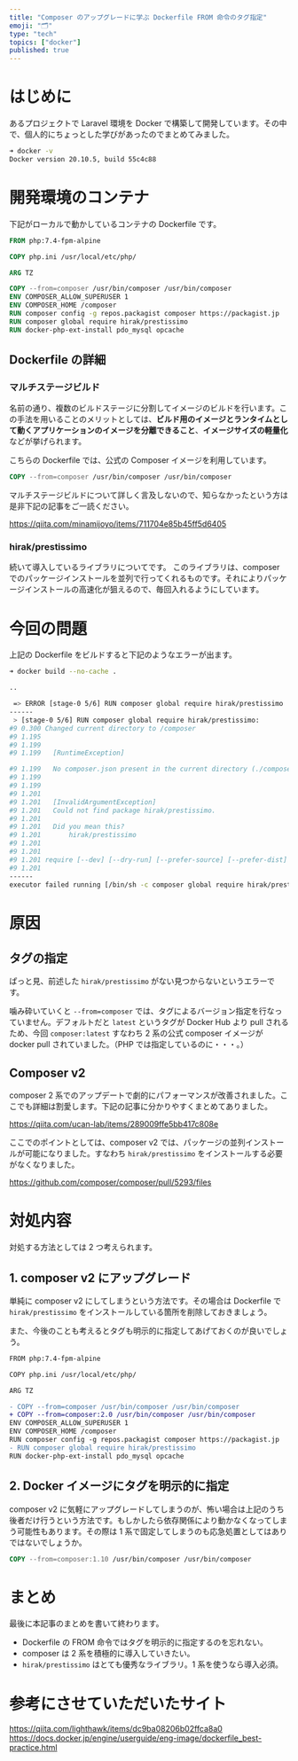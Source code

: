 ```yaml
---
title: "Composer のアップグレードに学ぶ Dockerfile FROM 命令のタグ指定"
emoji: "🗂"
type: "tech"
topics: ["docker"]
published: true
---
```

# はじめに

あるプロジェクトで Laravel 環境を Docker で構築して開発しています。その中で、個人的にちょっとした学びがあったのでまとめてみました。

```sh
➜ docker -v
Docker version 20.10.5, build 55c4c88
```

# 開発環境のコンテナ

下記がローカルで動かしているコンテナの Dockerfile です。

```Dockerfile
FROM php:7.4-fpm-alpine

COPY php.ini /usr/local/etc/php/

ARG TZ

COPY --from=composer /usr/bin/composer /usr/bin/composer
ENV COMPOSER_ALLOW_SUPERUSER 1
ENV COMPOSER_HOME /composer
RUN composer config -g repos.packagist composer https://packagist.jp
RUN composer global require hirak/prestissimo
RUN docker-php-ext-install pdo_mysql opcache
```

## Dockerfile の詳細

### マルチステージビルド

名前の通り、複数のビルドステージに分割してイメージのビルドを行います。この手法を用いることのメリットとしては、**ビルド用のイメージとランタイムとして動くアプリケーションのイメージを分離できること**、**イメージサイズの軽量化**などが挙げられます。

こちらの Dockerfile では、公式の Composer イメージを利用しています。

```Dockerfile
COPY --from=composer /usr/bin/composer /usr/bin/composer
```

マルチステージビルドについて詳しく言及しないので、知らなかったという方は是非下記の記事をご一読ください。

https://qiita.com/minamijoyo/items/711704e85b45ff5d6405

### hirak/prestissimo

続いて導入しているライブラリについてです。
このライブラリは、composer でのパッケージインストールを並列で行ってくれるものです。それによりパッケージインストールの高速化が狙えるので、毎回入れるようにしています。

# 今回の問題

上記の Dockerfile をビルドすると下記のようなエラーが出ます。

```sh
➜ docker build --no-cache .

..

 => ERROR [stage-0 5/6] RUN composer global require hirak/prestissimo                                                             1.2s
------
 > [stage-0 5/6] RUN composer global require hirak/prestissimo:
#9 0.300 Changed current directory to /composer
#9 1.195
#9 1.199
#9 1.199   [RuntimeException]

#9 1.199   No composer.json present in the current directory (./composer.json), this may be the cause of the following exception.
#9 1.199
#9 1.199
#9 1.201
#9 1.201   [InvalidArgumentException]
#9 1.201   Could not find package hirak/prestissimo.
#9 1.201
#9 1.201   Did you mean this?
#9 1.201       hirak/prestissimo
#9 1.201
#9 1.201
#9 1.201 require [--dev] [--dry-run] [--prefer-source] [--prefer-dist] [--fixed] [--no-suggest] [--no-progress] [--no-update] [--no-install] [--no-scripts] [--update-no-dev] [-w|--update-with-dependencies] [-W|--update-with-all-dependencies] [--with-dependencies] [--with-all-dependencies] [--ignore-platform-req IGNORE-PLATFORM-REQ] [--ignore-platform-reqs] [--prefer-stable] [--prefer-lowest] [--sort-packages] [-o|--optimize-autoloader] [-a|--classmap-authoritative] [--apcu-autoloader] [--apcu-autoloader-prefix APCU-AUTOLOADER-PREFIX] [--] [<packages>]...
#9 1.201
------
executor failed running [/bin/sh -c composer global require hirak/prestissimo]: exit code: 1
```

# 原因

## タグの指定

ぱっと見、前述した `hirak/prestissimo` がない見つからないというエラーです。

噛み砕いていくと `--from=composer` では、タグによるバージョン指定を行なっていません。デフォルトだと `latest` というタグが Docker Hub より pull されるため、今回 `composer:latest` すなわち 2 系の公式 composer イメージが docker pull されていました。（PHP では指定しているのに・・・。）

## Composer v2

composer 2 系でのアップデートで劇的にパフォーマンスが改善されました。ここでも詳細は割愛します。下記の記事に分かりやすくまとめてありました。

https://qiita.com/ucan-lab/items/289009ffe5bb417c808e

ここでのポイントとしては、composer v2 では、パッケージの並列インストールが可能になりました。すなわち `hirak/prestissimo` をインストールする必要がなくなりました。

https://github.com/composer/composer/pull/5293/files

# 対処内容

対処する方法としては 2 つ考えられます。

## 1. composer v2 にアップグレード

単純に composer v2 にしてしまうという方法です。その場合は Dockerfile で `hirak/prestissimo` をインストールしている箇所を削除しておきましょう。

また、今後のことも考えるとタグも明示的に指定してあげておくのが良いでしょう。

```diff Dockerfile
FROM php:7.4-fpm-alpine

COPY php.ini /usr/local/etc/php/

ARG TZ

- COPY --from=composer /usr/bin/composer /usr/bin/composer
+ COPY --from=composer:2.0 /usr/bin/composer /usr/bin/composer
ENV COMPOSER_ALLOW_SUPERUSER 1
ENV COMPOSER_HOME /composer
RUN composer config -g repos.packagist composer https://packagist.jp
- RUN composer global require hirak/prestissimo
RUN docker-php-ext-install pdo_mysql opcache
```

## 2. Docker イメージにタグを明示的に指定

composer v2 に気軽にアップグレードしてしまうのが、怖い場合は上記のうち後者だけ行うという方法です。もしかしたら依存関係により動かなくなってしまう可能性もあります。その際は 1 系で固定してしまうのも応急処置としてはありではないでしょうか。

```Dockerfile
COPY --from=composer:1.10 /usr/bin/composer /usr/bin/composer
```

# まとめ

最後に本記事のまとめを書いて終わります。

- Dockerfile の FROM 命令ではタグを明示的に指定するのを忘れない。
- composer は 2 系を積極的に導入していきたい。
- `hirak/prestissimo` はとても優秀なライブラリ。1 系を使うなら導入必須。

# 参考にさせていただいたサイト

https://qiita.com/lighthawk/items/dc9ba08206b02ffca8a0
https://docs.docker.jp/engine/userguide/eng-image/dockerfile_best-practice.html
